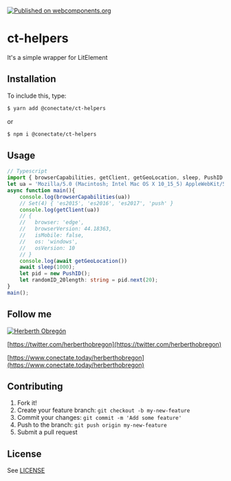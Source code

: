 [![Published on webcomponents.org](https://img.shields.io/badge/webcomponents.org-published-blue.svg)](https://github.com/conectate/ct-helpers)
# ct-helpers

It's a simple wrapper for LitElement

## Installation

To include this, type:

```sh
$ yarn add @conectate/ct-helpers
```
or
```sh
$ npm i @conectate/ct-helpers
```

## Usage

```typescript
// Typescript
import { browserCapabilities, getClient, getGeoLocation, sleep, PushID } from "@conectate/ct-helpers";
let ua = 'Mozilla/5.0 (Macintosh; Intel Mac OS X 10_15_5) AppleWebKit/537.36 (KHTML, like Gecko) Chrome/83.0.4103.61 Safari/537.36'
async function main(){
    console.log(browserCapabilities(ua))
    // Set(4) { 'es2015', 'es2016', 'es2017', 'push' }
    console.log(getClient(ua))
    // {
    //   browser: 'edge',
    //   browserVersion: 44.18363,
    //   isMobile: false,
    //   os: 'windows',
    //   osVersion: 10
    // }
    console.log(await getGeoLocation())
    await sleep(1000);
    let pid = new PushID();
    let randomID_20length: string = pid.next(20);
}
main();
```

## Follow me
[![Herberth Obregón](https://user-images.githubusercontent.com/6503845/74269077-8bc2e100-4cce-11ea-8a6f-1ba34b8b5cf2.jpg)](https://twitter.com/herberthobregon)

[https://twitter.com/herberthobregon](https://twitter.com/herberthobregon)

[https://www.conectate.today/herberthobregon](https://www.conectate.today/herberthobregon)

## Contributing

1. Fork it!
2. Create your feature branch: `git checkout -b my-new-feature`
3. Commit your changes: `git commit -m 'Add some feature'`
4. Push to the branch: `git push origin my-new-feature`
5. Submit a pull request

## License

See [LICENSE](/LICENSE)
